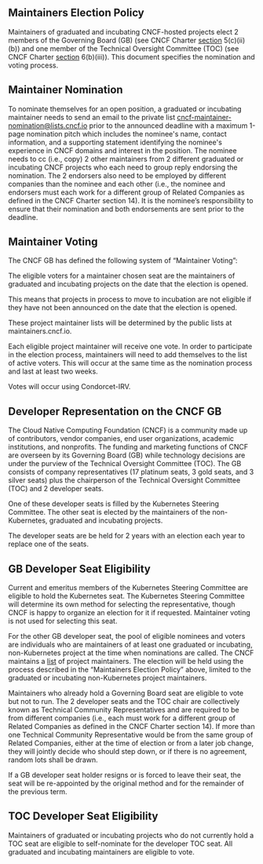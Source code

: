 ## Maintainers Election Policy

Maintainers of graduated and incubating CNCF-hosted projects elect 2 members of the Governing Board (GB) (see CNCF Charter [section](https://github.com/cncf/foundation/blob/main/charter.md#5-governing-board) 5(c)(ii)(b)) and one member of the Technical Oversight Committee (TOC) (see CNCF Charter [section](https://github.com/cncf/foundation/blob/main/charter.md#6-technical-oversight-committee-toc) 6(b)(iii)). This document specifies the nomination and voting process.

## Maintainer Nomination

To nominate themselves for an open position, a graduated or incubating maintainer needs to send an email to the private list <cncf-maintainer-nomination@lists.cncf.io> prior to the announced deadline with a maximum 1-page nomination pitch which includes the nominee's name, contact information, and a supporting statement identifying the nominee's experience in CNCF domains and interest in the position. The nominee needs to cc (i.e., copy) 2 other maintainers from 2 different graduated or incubating CNCF projects who each need to group reply endorsing the nomination. The 2 endorsers also need to be employed by different companies than the nominee and each other (i.e., the nominee and endorsers must each work for a different group of Related Companies as defined in the CNCF Charter section 14). It is the nominee’s responsibility to ensure that their nomination and both endorsements are sent prior to the deadline.

## Maintainer Voting

The CNCF GB has defined the following system of “Maintainer Voting”:

The eligible voters for a maintainer chosen seat are the maintainers of graduated and incubating projects on the date that the election is opened. 

This means that projects in process to move to incubation are not eligible if they have not been announced on the date that the election is opened. 

These project maintainer lists will be determined by the public lists at maintainers.cncf.io. 

Each eligible project maintainer will receive one vote.  In order to participate in the election process, maintainers will need to add themselves to the list of active voters. This will occur at the same time as the nomination process and last at least two weeks. 

Votes will occur using Condorcet-IRV.

## Developer Representation on the CNCF GB

The Cloud Native Computing Foundation (CNCF) is a community made up of contributors, vendor companies, end user organizations, academic institutions, and nonprofits. The funding and marketing functions of CNCF are overseen by its Governing Board (GB) while technology decisions are under the purview of the Technical Oversight Committee (TOC). The GB consists of company representatives (17 platinum seats, 3 gold seats, and 3 silver seats) plus the chairperson of the Technical Oversight Committee (TOC) and 2 developer seats.

One of these developer seats is filled by the Kubernetes Steering Committee. The other seat is elected by the maintainers of the non-Kubernetes, graduated and incubating projects.

The developer seats are be held for 2 years with an election each year to replace one of the seats.

## GB Developer Seat Eligibility

Current and emeritus members of the Kubernetes Steering Committee are eligible to hold the Kubernetes seat. The Kubernetes Steering Committee will determine its own method for selecting the representative, though CNCF is happy to organize an election for it if requested. Maintainer voting is not used for selecting this seat.

For the other GB developer seat, the pool of eligible nominees and voters are individuals who are maintainers of at least one graduated or incubating, non-Kubernetes project at the time when nominations are called. The CNCF maintains a [list](https://github.com/cncf/foundation/blob/main/project-maintainers.csv) of project maintainers. The election will be held using the process described in the “Maintainers Election Policy” above, limited to the graduated or incubating non-Kubernetes project maintainers.

Maintainers who already hold a Governing Board seat are eligible to vote but not to run. The 2 developer seats and the TOC chair are collectively known as Technical Community Representatives and are required to be from different companies (i.e., each must work for a different group of Related Companies as defined in the CNCF Charter section 14). If more than one Technical Community Representative would be from the same group of Related Companies, either at the time of election or from a later job change, they will jointly decide who should step down, or if there is no agreement, random lots shall be drawn.

If a GB developer seat holder resigns or is forced to leave their seat, the seat will be re-appointed by the original method and for the remainder of the previous term.

## TOC Developer Seat Eligibility

Maintainers of graduated or incubating projects who do not currently hold a TOC seat are eligible to self-nominate for the developer TOC seat. All graduated and incubating maintainers are eligible to vote.
